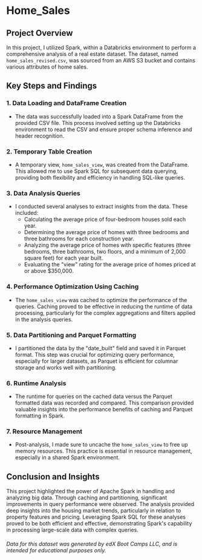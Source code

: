 # Home_Sales

## Project Overview

In this project, I utilized Spark, within a Databricks environment to perform a comprehensive analysis of a real estate dataset. The dataset, named `home_sales_revised.csv`, was sourced from an AWS S3 bucket and contains various attributes of home sales.

## Key Steps and Findings

### 1. Data Loading and DataFrame Creation
- The data was successfully loaded into a Spark DataFrame from the provided CSV file. This process involved setting up the Databricks environment to read the CSV and ensure proper schema inference and header recognition.

### 2. Temporary Table Creation
- A temporary view, `home_sales_view`, was created from the DataFrame. This allowed me to use Spark SQL for subsequent data querying, providing both flexibility and efficiency in handling SQL-like queries.

### 3. Data Analysis Queries
- I conducted several analyses to extract insights from the data. These included:
  - Calculating the average price of four-bedroom houses sold each year.
  - Determining the average price of homes with three bedrooms and three bathrooms for each construction year.
  - Analyzing the average price of homes with specific features (three bedrooms, three bathrooms, two floors, and a minimum of 2,000 square feet) for each year built.
  - Evaluating the "view" rating for the average price of homes priced at or above $350,000.

### 4. Performance Optimization Using Caching
- The `home_sales_view` was cached to optimize the performance of the queries. Caching proved to be effective in reducing the runtime of data processing, particularly for the complex aggregations and filters applied in the analysis queries.

### 5. Data Partitioning and Parquet Formatting
- I partitioned the data by the "date_built" field and saved it in Parquet format. This step was crucial for optimizing query performance, especially for larger datasets, as Parquet is efficient for columnar storage and works well with partitioning.

### 6. Runtime Analysis
- The runtime for queries on the cached data versus the Parquet formatted data was recorded and compared. This comparison provided valuable insights into the performance benefits of caching and Parquet formatting in Spark.

### 7. Resource Management
- Post-analysis, I made sure to uncache the `home_sales_view` to free up memory resources. This practice is essential in resource management, especially in a shared Spark environment.

## Conclusion and Insights

This project highlighted the power of Apache Spark in handling and analyzing big data. Through caching and partitioning, significant improvements in query performance were observed. The analysis provided deep insights into the housing market trends, particularly in relation to property features and pricing. Leveraging Spark SQL for these analyses proved to be both efficient and effective, demonstrating Spark's capability in processing large-scale data with complex queries.


###### Data for this dataset was generated by edX Boot Camps LLC, and is intended for educational purposes only.
